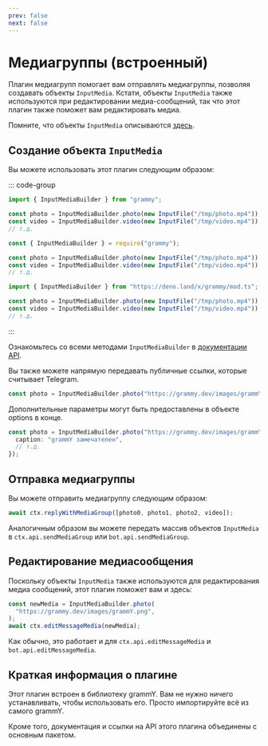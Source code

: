 ```yaml
---
prev: false
next: false
---
```


# Медиагруппы (встроенный)

Плагин медиагрупп помогает вам отправлять медиагруппы, позволяя создавать объекты `InputMedia`.
Кстати, объекты `InputMedia` также используются при редактировании медиа-сообщений, так что этот плагин также поможет вам редактировать медиа.

Помните, что объекты `InputMedia` описываются [здесь](https://core.telegram.org/bots/api#inputmedia).

## Создание объекта `InputMedia`

Вы можете использовать этот плагин следующим образом:

::: code-group

```ts [TypeScript]
import { InputMediaBuilder } from "grammy";

const photo = InputMediaBuilder.photo(new InputFile("/tmp/photo.mp4"));
const video = InputMediaBuilder.video(new InputFile("/tmp/video.mp4"));
// т.д.
```

```js [JavaScript]
const { InputMediaBuilder } = require("grammy");

const photo = InputMediaBuilder.photo(new InputFile("/tmp/photo.mp4"));
const video = InputMediaBuilder.video(new InputFile("/tmp/video.mp4"));
// т.д.
```

```ts [Deno]
import { InputMediaBuilder } from "https://deno.land/x/grammy/mod.ts";

const photo = InputMediaBuilder.photo(new InputFile("/tmp/photo.mp4"));
const video = InputMediaBuilder.video(new InputFile("/tmp/video.mp4"));
// т.д.
```

:::

Ознакомьтесь со всеми методами `InputMediaBuilder` в [документации API](/ref/core/inputmediabuilder).

Вы также можете напрямую передавать публичные ссылки, которые считывает Telegram.

```ts
const photo = InputMediaBuilder.photo("https://grammy.dev/images/grammY.png");
```

Дополнительные параметры могут быть предоставлены в объекте options в конце.

```ts
const photo = InputMediaBuilder.photo("https://grammy.dev/images/grammY.png", {
  caption: "grammY замечателен",
  // т.д.
});
```

## Отправка медиагруппы

Вы можете отправить медиагруппу следующим образом:

```ts
await ctx.replyWithMediaGroup([photo0, photo1, photo2, video]);
```

Аналогичным образом вы можете передать массив объектов `InputMedia` в `ctx.api.sendMediaGroup` или `bot.api.sendMediaGroup`.

## Редактирование медиасообщения

Поскольку объекты `InputMedia` также используются для редактирования медиа сообщений, этот плагин поможет вам и здесь:

```ts
const newMedia = InputMediaBuilder.photo(
  "https://grammy.dev/images/grammY.png",
);
await ctx.editMessageMedia(newMedia);
```

Как обычно, это работает и для `ctx.api.editMessageMedia` и `bot.api.editMessageMedia`.

## Краткая информация о плагине

Этот плагин встроен в библиотеку grammY.
Вам не нужно ничего устанавливать, чтобы использовать его.
Просто импортируйте всё из самого grammY.

Кроме того, документация и ссылки на API этого плагина объединены с основным пакетом.
